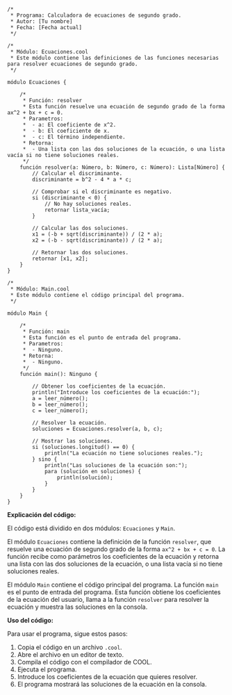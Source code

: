 ```
/*
 * Programa: Calculadora de ecuaciones de segundo grado.
 * Autor: [Tu nombre]
 * Fecha: [Fecha actual]
 */

/*
 * Módulo: Ecuaciones.cool
 * Este módulo contiene las definiciones de las funciones necesarias para resolver ecuaciones de segundo grado.
 */

módulo Ecuaciones {

    /*
     * Función: resolver
     * Esta función resuelve una ecuación de segundo grado de la forma ax^2 + bx + c = 0.
     * Parametros:
     *  - a: El coeficiente de x^2.
     *  - b: El coeficiente de x.
     *  - c: El término independiente.
     * Retorna:
     *  - Una lista con las dos soluciones de la ecuación, o una lista vacía si no tiene soluciones reales.
     */
    función resolver(a: Número, b: Número, c: Número): Lista[Número] {
        // Calcular el discriminante.
        discriminante = b^2 - 4 * a * c;

        // Comprobar si el discriminante es negativo.
        si (discriminante < 0) {
            // No hay soluciones reales.
            retornar lista_vacía;
        }

        // Calcular las dos soluciones.
        x1 = (-b + sqrt(discriminante)) / (2 * a);
        x2 = (-b - sqrt(discriminante)) / (2 * a);

        // Retornar las dos soluciones.
        retornar [x1, x2];
    }
}

/*
 * Módulo: Main.cool
 * Este módulo contiene el código principal del programa.
 */

módulo Main {

    /*
     * Función: main
     * Esta función es el punto de entrada del programa.
     * Parametros:
     *  - Ninguno.
     * Retorna:
     *  - Ninguno.
     */
    función main(): Ninguno {

        // Obtener los coeficientes de la ecuación.
        println("Introduce los coeficientes de la ecuación:");
        a = leer_número();
        b = leer_número();
        c = leer_número();

        // Resolver la ecuación.
        soluciones = Ecuaciones.resolver(a, b, c);

        // Mostrar las soluciones.
        si (soluciones.longitud() == 0) {
            println("La ecuación no tiene soluciones reales.");
        } sino {
            println("Las soluciones de la ecuación son:");
            para (solución en soluciones) {
                println(solución);
            }
        }
    }
}
```

**Explicación del código:**

El código está dividido en dos módulos: `Ecuaciones` y `Main`.

El módulo `Ecuaciones` contiene la definición de la función `resolver`, que resuelve una ecuación de segundo grado de la forma `ax^2 + bx + c = 0`. La función recibe como parámetros los coeficientes de la ecuación y retorna una lista con las dos soluciones de la ecuación, o una lista vacía si no tiene soluciones reales.

El módulo `Main` contiene el código principal del programa. La función `main` es el punto de entrada del programa. Esta función obtiene los coeficientes de la ecuación del usuario, llama a la función `resolver` para resolver la ecuación y muestra las soluciones en la consola.

**Uso del código:**

Para usar el programa, sigue estos pasos:

1. Copia el código en un archivo `.cool`.
2. Abre el archivo en un editor de texto.
3. Compila el código con el compilador de COOL.
4. Ejecuta el programa.
5. Introduce los coeficientes de la ecuación que quieres resolver.
6. El programa mostrará las soluciones de la ecuación en la consola.